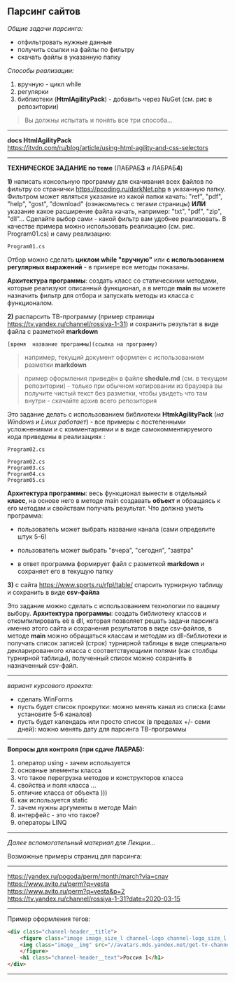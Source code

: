 ## Парсинг сайтов  

_Общие задачи парсинга:_

- отфильтровать нужные данные  
- получить ссылки на файлы по фильтру
- скачать файлы в указанную папку  

*Способы реализации:*

1. вручную - цикл while  
2. регулярки  
3. библиотеки  (**HtmlAgilityPack**) - добавить через NuGet (см. рис в репозитории)

> Вы должны испытать и понять все три способа...

---

**docs HtmlAgilityPack**  
https://itvdn.com/ru/blog/article/using-html-agility-and-css-selectors  

---

**ТЕХНИЧЕСКОЕ ЗАДАНИЕ по теме**  (ЛАБРАБ**3** и ЛАБРАБ**4**)

**1)** написать консольную программу для скачивания всех файлов по фильтру со странички https://pcoding.ru/darkNet.php в указанную папку. Фильтром может являться указание из какой папки качать: 
"ref", "pdf", "help", "gost", "download" (ознакомьтесь с тегами страницы) **ИЛИ** указание какое расширение файла качать, например: "txt", "pdf", "zip", "dll"... Сделайте выбор сами - какой фильтр вам удобнее реализовать. В качестве примера можно использовать реализацию (см. рис. Program01.cs) и саму реализацию:

```
Program01.cs
```

Отбор можно сделать **циклом while "вручную"** или **с использованием регулярных выражений** - в примере все методы показаны.

**Архитектура программы**: создать класс со статическими методами, которые реализуют описанный функционал, а в методе **main** вы можете назначить фильтр для отбора и запускать методы из класса с функционалом.



**2)** распарсить ТВ-программу (пример страницы https://tv.yandex.ru/channel/rossiya-1-31) и сохранить результат в виде файла с разметкой **markdown**  

```
[время	название программы](ссылка на программу)  
```

> например, текущий документ оформлен с использованием разметки **markdown** 

> пример оформления приведён в файле **shedule.md** (см. в текущем репозитории) - только при обычном копировании из браузера вы получите чистый текст без разметки, чтобы увидеть что там внутри - скачайте архив всего репозитория

Это задание делать с использованием библиотеки **HtmkAgilityPack** (*на Windows и Linux работает*) - все примеры с постепенными усложнениями и с комментариями и в виде самокомментируемого кода приведены в реализациях :

```
Program02.cs
```

```
Program02.cs
Program03.cs
Program04.cs
Program05.cs
```

**Архитектура программы**: весь функционал вынести в отдельный **класс**, на основе него в методе main создавать **объект** и обращаясь к его методам и свойствам получать результат. Что должна уметь программа: 

- пользователь может выбрать название канала (сами определите штук 5-6)

- пользователь может выбрать "вчера", "сегодня", "завтра"

- в ответ программа формирует файл с разметкой **markdown** и сохраняет его в текущую папку

  

**3)** с сайта https://www.sports.ru/rfpl/table/ спарсить турнирную таблицу и сохранить в виде **csv-файла** 

Это задание можно сделать с использованием технологии по вашему выбору. **Архитектура программы**: создать библиотеку классов и откомпилировать её в dll, которая позволяет решать задачи парсинга именно этого сайта и сохранения результатов в виде csv-файлов, в методе **main** можно обращаться классам и методам из dll-библиотеки и получать список записей (строк) турнирной таблицы в виде специально декларированного класса с соответствующими полями (как столбцы турнирной таблицы), полученный список можно сохранить в назначенный csv-файл.

---

_вариант курсового проекта:_  
- сделать WinForms  
- пусть будет список прокрутки: можно менять канал из списка (сами установите 5-6 каналов)  
- пусть будет календарь или просто список (в пределах +/- семи дней): можно менять дату для парсинга ТВ-программы  

---



__Вопросы для контроля (при сдаче ЛАБРАБ):__  
1) оператор using - зачем используется  
2) основные элементы класса  
3) что такое перегрузка методов и конструкторов класса  
4) свойства и поля класса ...  
5) отличие класса от объекта )))  
6) как используется static  
7) зачем нужны аргументы в методе Main     
8) интерфейс - это что такое?  
9) операторы LINQ  

---







*Далее вспомогательный материал для Лекции...*

Возможные примеры страниц для парсинга:

---

https://yandex.ru/pogoda/perm/month/march?via=cnav  
https://www.avito.ru/perm?q=vesta  
https://www.avito.ru/perm?q=vesta&p=2  
https://tv.yandex.ru/channel/rossiya-1-31?date=2020-03-15  

---

Пример оформления тегов:

``` html  
<div class="channel-header__title">
    <figure class="image image_size_l channel-logo channel-logo_size_l channel-header__logo">
    <img class="image__img" src="//avatars.mds.yandex.net/get-tv-channel-logos/69315/2a00000160080246940dc3516e9d4ce7d9b2/orig">
    </figure>
    <h1 class="channel-header__text">Россия 1</h1>
</div>
```

---

